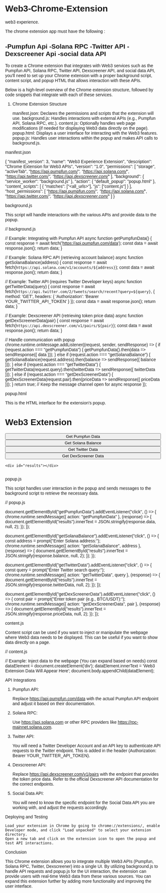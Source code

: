 # Web3-Chrome-Extension
web3 experience.


The chrome extension app must have the following :

-Pumpfun Api
-Solana RPC
-Twitter API
-Dexscreener Api
-social data API 
-----------------
To create a Chrome extension that integrates with Web3 services such as the Pumpfun API, Solana RPC, Twitter API, Dexscreener API, and social data API, you'll need to set up your Chrome extension with a proper background script, content script, and popup HTML that allows interaction with these APIs.

Below is a high-level overview of the Chrome extension structure, followed by code snippets that integrate with each of these services.
1. Chrome Extension Structure

    manifest.json: Declares the permissions and scripts that the extension will use.
    background.js: Handles interactions with external APIs (e.g., Pumpfun API, Solana RPC, etc.).
    content.js: Optionally handles web page modifications (if needed for displaying Web3 data directly on the page).
    popup.html: Displays a user interface for interacting with the Web3 features.
    popup.js: Handles user interactions within the popup and makes API calls to background.js.

manifest.json

{
  "manifest_version": 3,
  "name": "Web3 Experience Extension",
  "description": "Chrome Extension for Web3 APIs",
  "version": "1.0",
  "permissions": [
    "storage",
    "activeTab",
    "https://api.pumpfun.com/*",
    "https://api.solana.com/*",
    "https://api.twitter.com/*",
    "https://api.dexscreener.com/*"
  ],
  "background": {
    "service_worker": "background.js"
  },
  "action": {
    "default_popup": "popup.html"
  },
  "content_scripts": [
    {
      "matches": ["<all_urls>"],
      "js": ["content.js"]
    }
  ],
  "host_permissions": [
    "https://api.pumpfun.com/*",
    "https://api.solana.com/*",
    "https://api.twitter.com/*",
    "https://api.dexscreener.com/*"
  ]
}

background.js

This script will handle interactions with the various APIs and provide data to the popup.

// background.js

// Example: Integrating with Pumpfun API
async function getPumpfunData() {
  const response = await fetch('https://api.pumpfun.com/data');
  const data = await response.json();
  return data;
}

// Example: Solana RPC API (retrieving account balance)
async function getSolanaBalance(address) {
  const response = await fetch(`https://api.solana.com/v1/accounts/${address}`);
  const data = await response.json();
  return data;
}

// Example: Twitter API (requires Twitter Developer keys)
async function getTwitterData(query) {
  const response = await fetch(`https://api.twitter.com/2/tweets/search/recent?query=${query}`, {
    method: 'GET',
    headers: {
      'Authorization': 'Bearer YOUR_TWITTER_API_TOKEN'
    }
  });
  const data = await response.json();
  return data;
}

// Example: Dexscreener API (retrieving token price data)
async function getDexScreenerData(pair) {
  const response = await fetch(`https://api.dexscreener.com/v1/pairs/${pair}`);
  const data = await response.json();
  return data;
}

// Handle communication with popup
chrome.runtime.onMessage.addListener((request, sender, sendResponse) => {
  if (request.action === "getPumpfunData") {
    getPumpfunData().then(data => sendResponse({ data }));
  } else if (request.action === "getSolanaBalance") {
    getSolanaBalance(request.address).then(balance => sendResponse({ balance }));
  } else if (request.action === "getTwitterData") {
    getTwitterData(request.query).then(twitterData => sendResponse({ twitterData }));
  } else if (request.action === "getDexScreenerData") {
    getDexScreenerData(request.pair).then(priceData => sendResponse({ priceData }));
  }
  return true; // Keep the message channel open for async response
});

popup.html

This is the HTML interface for the extension's popup.

<!DOCTYPE html>
<html lang="en">
<head>
  <meta charset="UTF-8">
  <meta name="viewport" content="width=device-width, initial-scale=1.0">
  <title>Web3 Extension</title>
  <style>
    body {
      font-family: Arial, sans-serif;
      padding: 10px;
    }
    #content {
      display: flex;
      flex-direction: column;
    }
    .api-result {
      margin: 10px 0;
    }
  </style>
</head>
<body>
  <h1>Web3 Extension</h1>
  <div id="content">
    <button id="getPumpfunData">Get Pumpfun Data</button>
    <button id="getSolanaBalance">Get Solana Balance</button>
    <button id="getTwitterData">Get Twitter Data</button>
    <button id="getDexScreenerData">Get DexScreener Data</button>

    <div id="results"></div>
  </div>

  <script src="popup.js"></script>
</body>
</html>

popup.js

This script handles user interaction in the popup and sends messages to the background script to retrieve the necessary data.

// popup.js

document.getElementById("getPumpfunData").addEventListener("click", () => {
  chrome.runtime.sendMessage({ action: "getPumpfunData" }, (response) => {
    document.getElementById("results").innerText = JSON.stringify(response.data, null, 2);
  });
});

document.getElementById("getSolanaBalance").addEventListener("click", () => {
  const address = prompt("Enter Solana address:");
  chrome.runtime.sendMessage({ action: "getSolanaBalance", address }, (response) => {
    document.getElementById("results").innerText = JSON.stringify(response.balance, null, 2);
  });
});

document.getElementById("getTwitterData").addEventListener("click", () => {
  const query = prompt("Enter Twitter search query:");
  chrome.runtime.sendMessage({ action: "getTwitterData", query }, (response) => {
    document.getElementById("results").innerText = JSON.stringify(response.twitterData, null, 2);
  });
});

document.getElementById("getDexScreenerData").addEventListener("click", () => {
  const pair = prompt("Enter token pair (e.g., BTC/USDT):");
  chrome.runtime.sendMessage({ action: "getDexScreenerData", pair }, (response) => {
    document.getElementById("results").innerText = JSON.stringify(response.priceData, null, 2);
  });
});

content.js

Content script can be used if you want to inject or manipulate the webpage where Web3 data needs to be displayed. This can be useful if you want to show data directly on a page.

// content.js

// Example: Inject data to the webpage (You can expand based on needs)
const dataElement = document.createElement('div');
dataElement.innerText = 'Web3 Extension Data Will Appear Here';
document.body.appendChild(dataElement);

API Integrations

1. Pumpfun API:

    Replace https://api.pumpfun.com/data with the actual Pumpfun API endpoint and adjust it based on their documentation.

2. Solana RPC:

    Use https://api.solana.com or other RPC providers like https://rpc-mainnet.solana.com.

3. Twitter API:

    You will need a Twitter Developer Account and an API key to authenticate API requests to the Twitter endpoint. This is added in the header (Authorization: Bearer YOUR_TWITTER_API_TOKEN).

4. Dexscreener API:

    Replace https://api.dexscreener.com/v1/pairs with the endpoint that provides the token price data. Refer to the official Dexscreener API documentation for the correct endpoints.

5. Social Data API:

    You will need to know the specific endpoint for the Social Data API you are working with, and adjust the requests accordingly.

Deploying and Testing

    Load your extension in Chrome by going to chrome://extensions/, enable Developer mode, and click "Load unpacked" to select your extension directory.
    Open a new tab and click on the extension icon to open the popup and test API interactions.

Conclusion

This Chrome extension allows you to integrate multiple Web3 APIs (Pumpfun, Solana RPC, Twitter, Dexscreener) into a single UI. By utilizing background.js to handle API requests and popup.js for the UI interaction, the extension can provide users with real-time Web3 data from these various sources. You can expand this extension further by adding more functionality and improving the user interface.
